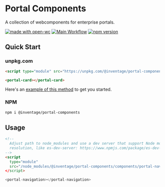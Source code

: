 # Portal Components

A collection of webcomponents for enterprise portals.

[![made with open-wc](https://img.shields.io/badge/made%20with-open--wc-%23217ff9?style=flat-square)](https://open-wc.org)
[![Main Workflow](https://img.shields.io/github/workflow/status/inventage/portal-components/Main%20Workflow?style=flat-square)](https://github.com/inventage/portal-components/actions?query=workflow%3A"Main+Workflow")
[![npm version](https://img.shields.io/npm/v/@inventage/portal-components?style=flat-square)](https://www.npmjs.com/package/@inventage/portal-components)

## Quick Start

### unpkg.com

```html
<script type="module" src="https://unpkg.com/@inventage/portal-components/components/portal-card/portal-card.js?module"></script>

<portal-card></portal-card>
```

Here's an [example of this method](https://diamond-cherry-harbor.glitch.me/) to get you started.

### NPM

```bash
npm i @inventage/portal-components
```

## Usage

```html
<!--
  Adjust path to node_modules and use a dev server that support Node module
  resolution, like es-dev-server: https://www.npmjs.com/package/es-dev-server
-->
<script
  type="module"
  src="/node_modules/@inventage/portal-components/components/portal-navigation/portal-navigation.js"
</script>

<portal-navigation></portal-navigation>
```
